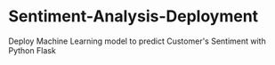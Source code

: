 # Sentiment-Analysis-Deployment
Deploy Machine Learning model to predict Customer's Sentiment with Python Flask

